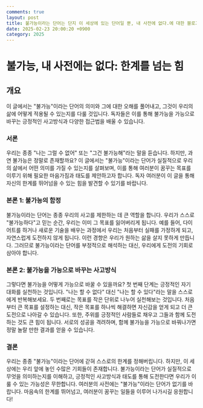 ```yaml
---
comments: true
layout: post
title: 불가능이라는 단어는 단지 이 세상에 있는 단어일 뿐, 내 사전에 없다.에 대한 블로그 글
date: 2025-02-23 20:00:20 +0900
category: 2025
---
```


# 불가능, 내 사전에는 없다: 한계를 넘는 힘

## 개요
이 글에서는 "불가능"이라는 단어의 의미와 그에 대한 오해를 풀어내고, 그것이 우리의 삶에 어떻게 적용될 수 있는지를 다룰 것입니다. 독자들은 이를 통해 불가능을 가능으로 바꾸는 긍정적인 사고방식과 다양한 접근법을 배울 수 있습니다.

### 서론
우리는 종종 "나는 그럴 수 없어" 또는 "그건 불가능해"라는 말을 듣습니다. 하지만, 과연 불가능은 정말로 존재할까요? 이 글에서는 "불가능"이라는 단어가 실질적으로 우리의 삶에서 어떤 의미를 가질 수 있는지를 살펴보며, 이를 통해 여러분이 꿈꾸는 목표를 이루기 위해 필요한 마음가짐과 태도를 제안하고자 합니다. 독자 여러분이 이 글을 통해 자신의 한계를 뛰어넘을 수 있는 힘을 발견할 수 있기를 바랍니다.

### 본론 1: 불가능의 함정
불가능이라는 단어는 종종 우리의 사고를 제한하는 데 큰 역할을 합니다. 우리가 스스로 "불가능하다"고 믿는 순간, 우리는 이미 그 목표를 잃어버리게 됩니다. 예를 들어, 다이어트를 하거나 새로운 기술을 배우는 과정에서 우리는 처음부터 실패를 가정하게 되고, 자연스럽게 도전하지 않게 됩니다. 이런 경향은 우리가 원하는 삶을 살지 못하게 만듭니다. 그러므로 불가능이라는 단어를 부정적으로 해석하는 대신, 우리에게 도전의 기회로 삼아야 합니다.

### 본론 2: 불가능을 가능으로 바꾸는 사고방식
그렇다면 불가능을 어떻게 가능으로 바꿀 수 있을까요? 첫 번째 단계는 긍정적인 자기 대화를 실천하는 것입니다. "나는 할 수 없다" 대신 "나는 할 수 있다"라는 말을 스스로에게 반복해보세요. 두 번째로는 목표를 작은 단위로 나누어 실천해보는 것입니다. 처음부터 큰 목표를 설정하는 대신, 작은 목표를 하나씩 해결하면 자신감을 얻게 되고 더 큰 도전으로 나아갈 수 있습니다. 또한, 주위를 긍정적인 사람들로 채우고 그들과 함께 도전하는 것도 큰 힘이 됩니다. 서로의 성공을 격려하며, 함께 불가능을 가능으로 바꿔나가면 정말 놀랄 만한 결과를 얻을 수 있습니다.

### 결론
우리는 종종 "불가능"이라는 단어에 갇혀 스스로의 한계를 정해버립니다. 하지만, 이 세상에는 우리 앞에 놓인 수많은 기회들이 존재합니다. 불가능이라는 단어가 실질적으로 무엇을 의미하는지를 이해하고, 긍정적인 사고방식과 태도를 통해 도전한다면 우리가 이룰 수 있는 가능성은 무한합니다. 여러분의 사전에는 "불가능"이라는 단어가 없기를 바랍니다. 마음속의 한계를 뛰어넘고, 여러분이 꿈꾸는 일들을 이루어 나가시길 응원합니다!